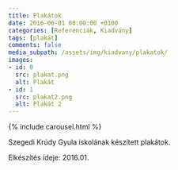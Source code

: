 ```yaml
---
title: Plakátok
date: 2016-06-01 00:00:00 +0100
categories: [Referenciák, Kiadvány]
tags: [plakát]
comments: false
media_subpath: /assets/img/kiadvany/plakatok/
images:
- id: 0
  src: plakat.png
  alt: Plakát
- id: 1
  src: plakat2.png
  alt: Plakát 2
---
```


{% include carousel.html %}

Szegedi Krúdy Gyula iskolának készített plakátok.

Elkészítés ideje: 2016.01.
